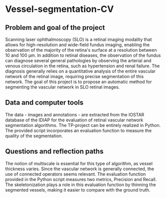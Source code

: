# Vessel-segmentation-CV

## Problem and goal of the project
Scanning laser ophthalmoscopy (SLO) is a retinal imaging modality that allows for high-resolution and wide-field fundus imaging, enabling the observation of the majority of the retina's surface at a resolution between 10 and 100 µm. In addition to retinal diseases, the observation of the fundus can diagnose several general pathologies by observing the arterial and venous circulation in the retina, such as hypertension and renal failure. The diagnosis generally relies on a quantitative analysis of the entire vascular network of the retinal image, requiring precise segmentation of this network. The goal of this project is to propose an automatic method for segmenting the vascular network in SLO retinal images.

## Data and computer tools
The data - images and annotations - are extracted from the IOSTAR database of the IDIAP for the evaluation of retinal vascular network segmentation algorithms. The TP-project can be entirely realized in Python. The provided script incorporates an evaluation function to measure the quality of the segmentation.

## Questions and reflection paths

The notion of multiscale is essential for this type of algorithm, as vessel thickness varies.
Since the vascular network is generally connected, the use of connected operators seems relevant.
The evaluation function provided in the Python script measures two metrics, Precision and Recall. The skeletonization plays a role in this evaluation function by thinning the segmented vessels, making it easier to compare with the ground truth.
